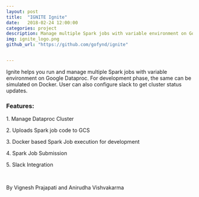 ```yaml
---
layout: post
title:  "IGNITE Ignite"
date:   2018-02-24 12:00:00
categories: project
description: Manage multiple Spark jobs with variable environment on Google Dataproc
img: ignite_logo.png
github_url: "https://github.com/gofynd/ignite"


---
```



<p>Ignite helps you run and manage multiple Spark jobs with variable environment on Google Dataproc. For development phase, the same can be simulated on Docker. User can also configure slack to get cluster status updates.</p>

<h3>Features:</h3>

<p>1. Manage Dataproc Cluster</p>
<p>2. Uploads Spark job code to GCS</p>
<p>3. Docker based Spark Job execution for development</p>
<p>4. Spark Job Submission</p>
<p>5. Slack Integration</p>

<br>
<p>By Vignesh Prajapati and Anirudha Vishvakarma</p>
